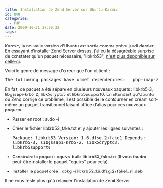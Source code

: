 ```yaml
---
title: Installation de Zend Server sur Ubuntu Karmic
id: 848
categories:
  - PHP
date: 2009-10-31 17:30:32
tags:
---
```


Karmic, la nouvelle version d'Ubuntu est sortie comme prévu jeudi dernier. En essayant d'installer Zend Server dessus, j'ai eu la désagréable surprise de constater qu'un paquet nécessaire, "libkrb53", [n'est plus disponible sur celle-ci](http://www.mail-archive.com/universe-bugs@lists.ubuntu.com/msg150925.html).

Voici le genre de message d'erreur que l'on obtient&nbsp;:
 <pre>The following packages have unmet dependencies:   php-imap-zend-ce: Depends: libkrb53 (&gt;= 1.4.2) but it is not installable E: Broken packages</pre> 

En fait, ce paquet a été séparé en plusieurs nouveaux paquets&nbsp;: libkrb5-3, libgssapi-krb5-2, libk5crypto3 et libkrb5support0\. En attendant qu'Ubuntu ou Zend corrige ce problème, il est possible de le contourner en créant soit-même un paquet transitionnel faisant office d'alias pour ces nouveaux paquets.

*   Passer en root&nbsp;: sudo -i
*   Créer le fichier libkrb53_fake.txt et y ajouter les lignes suivantes&nbsp;: <pre>Package: libkrb53 Version: 1.6.dfsg.2+fake1 Depends: libkrb5-3, libgssapi-krb5-2, libk5crypto3, libkrb5support0</pre> 

*   Construire le paquet&nbsp;: equivs-build libkrb53_fake.txt (Il vous faudra peut-être installer le paquet "equivs" pour cela)
*   Installer le paquet créé&nbsp;: dpkg -i libkrb53_1.6.dfsg.2+fake1_all.deb 

Il ne vous reste plus qu'à relancer l'installation de Zend Server.